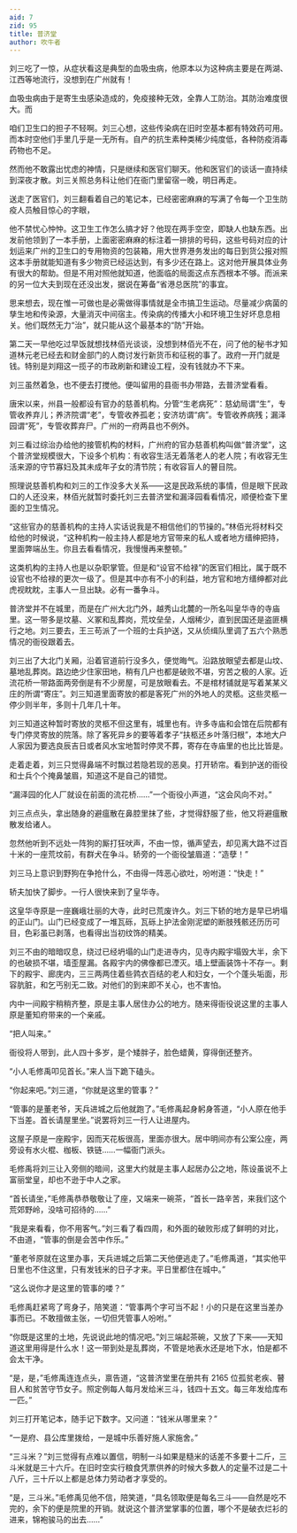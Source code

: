 ```yaml
---
aid: 7
zid: 95
title: 普济堂
author: 吹牛者
---
```


刘三吃了一惊，从症状看这是典型的血吸虫病，他原本以为这种病主要是在两湖、江西等地流行，没想到在广州就有！

血吸虫病由于是寄生虫感染造成的，免疫接种无效，全靠人工防治。其防治难度很大。而

咱们卫生口的担子不轻啊。刘三心想，这些传染病在旧时空基本都有特效药可用。而本时空他们手里几乎是一无所有。自产的抗生素种类稀少纯度低，各种防疫消毒药物也不足。

然而他不敢露出忧虑的神情，只是继续和医官们聊天。他和医官们的谈话一直持续到深夜才散。刘三关照总务科让他们在衙门里留宿一晚，明日再走。

送走了医官们，刘三翻看着自己的笔记本，已经密密麻麻的写满了令每一个卫生防疫人员触目惊心的字眼，

他不禁忧心忡忡。这卫生工作怎么搞才好？他现在两手空空，即缺人也缺东西。出发前他领到了一本手册，上面密密麻麻的标注着一排排的号码，这些号码对应的计划运来广州的卫生口的专用物资的包装箱，用大世界港务发出的每日到货公报对照这本手册就能知道有多少物资已经运达到，有多少还在路上。这对他开展具体业务有很大的帮助。但是不用对照他就知道，他面临的局面这点东西根本不够。而派来的另一位大夫到现在还没出发，据说在筹备“省港总医院”的事宜。

思来想去，现在惟一可做也是必需做得事情就是全市搞卫生运动。尽量减少病菌的孳生地和传染源，大量消灭中间宿主。传染病的传播大小和环境卫生好坏息息相关。他们既然无力“治”，就只能从这个最基本的“防”开始。

第二天一早他吃过早饭就想找林佰光谈谈，没想到林佰光不在，问了他的秘书才知道林元老已经去和财金部门的人商讨发行新货币和征税的事了。政府一开门就是钱。特别是刘翔这一揽子的市政刷新和建设工程，没有钱就办不下来。

刘三虽然着急，也不便去打搅他。便叫留用的县衙书办带路，去普济堂看看。

唐宋以来，州县一般都设有官办的慈善机构。分管“生老病死”：慈幼局谓“生”，专管收养弃儿；养济院谓“老”，专管收养孤老；安济坊谓“病”。专管收养病残；漏泽园谓“死”，专管收葬弃尸。广州的一府两县也不例外。

刘三看过综治办给他的接管机构的材料，广州府的官办慈善机构叫做“普济堂”，这个普济堂规模很大，下设多个机构：有收容生活无着落老人的老人院；有收容无生活来源的守节寡妇及其未成年子女的清节院；有收容盲人的瞽目院。

照理说慈善机构和刘三的工作没多大关系——这是民政系统的事情，但是眼下民政口的人还没来，林佰光就暂时委托刘三去普济堂和漏泽园看看情况，顺便检查下里面的卫生情况。

“这些官办的慈善机构的主持人实话说我是不相信他们的节操的。”林佰光将材料交给他的时候说，“这种机构一般主持人都是地方官带来的私人或者地方缙绅把持，里面弊端丛生。你且去看看情况，我慢慢再来整顿。”

这类机构的主持人也是以杂职掌管。但是和“设官不给禄”的医官们相比，属于既不设官也不给禄的更次一级了。但是其中亦有不小的利益，地方官和地方缙绅都对此虎视眈眈，主事人一旦出缺。必有一番争斗。

普济堂并不在城里，而是在广州大北门外，越秀山北麓的一所名叫皇华寺的寺庙里。这一带多是坟墓、义冢和乱葬岗，荒坟垒垒，人烟稀少，直到民国还是盗匪横行之地。刘三要去，王三苟派了一个班的士兵护送，又从侦缉队里调了五六个熟悉情况的衙役跟着去。

刘三出了大北门关厢，沿着官道前行没多久，便觉晦气。沿路放眼望去都是山坟、墓地乱葬岗。路边绝少住家田地，稍有几户也都是破败不堪，穷苦之极的人家。近流花桥一带路面两旁倒是有不少房屋，可是放眼看去。不是棺材铺就是写着某某义庄的所谓“寄庄”。刘三知道里面寄放的都是客死广州的外地人的灵柩。这些灵柩一停少则半年，多则十几年几十年。

刘三知道这种暂时寄放的灵柩不但这里有，城里也有。许多寺庙和会馆在后院都有专门停灵寄放的院落。除了客死异乡的要等着孝子“扶柩还乡叶落归根”，本地大户人家因为要选良辰吉日或者风水宝地暂时停灵不葬，寄存在寺庙里的也比比皆是。

走着走着，刘三只觉得鼻端不时飘过若隐若现的恶臭。打开轿帘。看到护送的衙役和士兵个个掩鼻皱眉，知道这不是自己的错觉。

“漏泽园的化人厂就设在前面的流花桥……”一个衙役小声道，“这会风向不对。”

刘三点点头，拿出随身的避瘟散在鼻腔里抹了些，才觉得舒服了些，他又将避瘟散散发给诸人。

忽然他听到不远处一阵狗的厮打狂吠声，不由一惊，循声望去，却见离大路不过百十米的一座荒坟前，有群犬在争斗。轿旁的一个衙役皱眉道：“造孽！”

刘三马上意识到野狗在争抢什么，不由得一阵恶心欲吐，吩咐道：“快走！”

轿夫加快了脚步。一行人很快来到了皇华寺。

这皇华寺原是一座巍峨壮丽的大寺，此时已荒废许久。刘三下轿的地方是早已坍塌的正山门。山门已经变成了一堆瓦砾，瓦砾上护法金刚泥塑的断肢残骸还历历可目，色彩虽已剥落，也看得出当初纹饰的精美。

刘三不由的暗暗叹息，绕过已经坍塌的山门走进寺内，见寺内殿宇塌毁大半，余下的也破损不堪，墙歪屋漏。各殿宇内的佛像都已湮灭。墙上壁画装饰十不存一。剩下的殿宇、廊庑内，三三两两住着些鹑衣百结的老人和妇女，一个个蓬头垢面，形容肮脏，和乞丐别无二致。对他们的到来即不关心，也不害怕。

内中一间殿宇稍稍齐整，原是主事人居住办公的地方。随来得衙役说这里的主事人原是董知府带来的一个亲戚。

“把人叫来。”

衙役将人带到，此人四十多岁，是个矮胖子，脸色蜡黄，穿得倒还整齐。

“小人毛修禹叩见首长。”来人当下跪下磕头。

“你起来吧。”刘三道，“你就是这里的管事？”

“管事的是董老爷，天兵进城之后他就跑了。”毛修禹起身躬身答道，“小人原在他手下当差。首长请屋里坐。”说罢将刘三一行人让进屋内。

这屋子原是一座殿宇，因而天花板很高，里面亦很大。居中明间亦有公案公座，两旁设有水火棍、枷板、铁链……一幅衙门派头。

毛修禹将刘三让入旁侧的暗间，这里大约就是主事人起居办公之地，陈设虽说不上富丽堂皇，却也不逊于中人之家。

“首长请坐，”毛修禹恭恭敬敬让了座，又端来一碗茶，“首长一路辛苦，来我们这个荒郊野岭，没啥可招待的……”

“我是来看看，你不用客气。”刘三看了看四周，和外面的破败形成了鲜明的对比，不由道，“管事的倒是会苦中作乐。”

“董老爷原就在这里办事，天兵进城之后第二天他便逃走了。”毛修禹道，“其实他平日里也不住这里，只有发钱米的日子才来。平日里都住在城中。”

“这么说你才是这里的管事的喽？”

毛修禹赶紧弯了弯身子，陪笑道：“管事两个字可当不起！小的只是在这里当差办事而已。不敢擅做主张，一切但凭管事人吩咐。”

“你既是这里的土地，先说说此地的情况吧。”刘三端起茶碗，又放了下来——天知道这里用得是什么水！这一带到处是乱葬岗，不管是地表水还是地下水，怕是都不会太干净。

“是，是，”毛修禹连连点头，禀告道，“这普济堂里在册共有 2165 位孤贫老疾、瞽目人和贫苦守节女子。照定例每人每月发给米三斗，钱四十五文。每三年发给库布一匹。”

刘三打开笔记本，随手记下数字。又问道：“钱米从哪里来？”

“一是府、县公库里拨给，一是城中乐善好施人家施舍。”

“三斗米？”刘三觉得有点难以置信，明制一斗如果是糙米的话差不多要十二斤，三斗米就是三十六斤。在旧时空实行粮食凭票供养的时候大多数人的定量不过是二十八斤，三十斤以上都是总体力劳动者才享受的。

“是，三斗米。”毛修禹见他不信，陪笑道，“具名领取便是每名三斗——自然是吃不完的，余下的便是院里的开销。就说这个普济堂掌事的位置，哪个不是破衣烂衫的进来，锦袍骏马的出去……”
